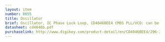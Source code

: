 ```yaml
---
layout: item
number: 0655
title: Oscillator
brief: Oscillator, IC Phase Lock Loop, CD4046BEE4 CMOS PLL/VCO: can be used as an oscillator, a frequency-to-voltage converter, and a tone/frequency detector
datasheet: cd4046b.pdf
purchaselink: http://www.digikey.com/product-detail/en/CD4046BEE4/296-36086-5-ND/1691083
---
```

